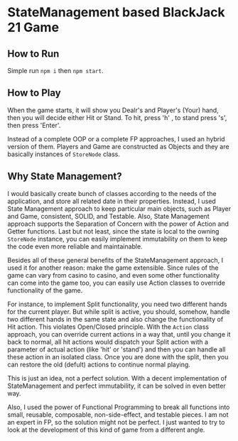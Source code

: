 # StateManagement based BlackJack 21 Game

## How to Run
Simple run `npm i` then `npm start`.

## How to Play
When the game starts, it will show you Dealr's and Player's (Your) hand, 
then you will decide either Hit or Stand. To hit, press 'h' , to stand press 's',
then press 'Enter'. 

Instead of a complete OOP or a complete FP approaches, I used an hybrid version of them.
Players and Game are constructed as Objects and they are basically instances of `StoreNode`
class.

## Why State Management?

I would basically create bunch of classes according to the needs of the application, and store 
all related date in their properties. Instead, I used State Management approach to keep
particular main objects, such as Player and Game, consistent, SOLID, and Testable. Also, State
Management approach supports the Separation of Concern with the power of Action and Getter functions.
Last but not least, since the state is local to the owning `StoreNode` instance, you can easily implement
immutability on them to keep the code even more reliable and maintainable. 

Besides all of these general benefits of the StateManagement approach, I used it for another reason: 
make the game extensible. Since rules of the game can vary from casino to casino, and even some other
functionality can come into the game too, you can easily use Action classes to override functionality
of the game. 

For instance, to implement Split functionality, you need two different hands for 
the current player. But while split is active, you should, somehow, handle two different hands in the 
same state and also change the functionality of Hit action. This violates Open/Closed principle. With the 
`Action` class approach, you can override current actions in a way that, until you change it back to normal,
all hit actions would dispatch your Split action with a parameter of actual action (like 'hit' or 'stand') 
and then you can handle all these action in an isolated class. Once you are done with the split, then you can
restore the old (defult) actions to continue normal playing.

This is just an idea, not a perfect solution. With a decent implementation of StateManagement and perfect
immutability, it can be solved in even better way.

Also, I used the power of Functional Programming to break all functions into small, reusable, composable, 
non-side-effect, and testable pieces. I am not an expert in FP, so the solution might not be perfect. I just
wanted to try to look at the development of this kind of game from a different angle.
